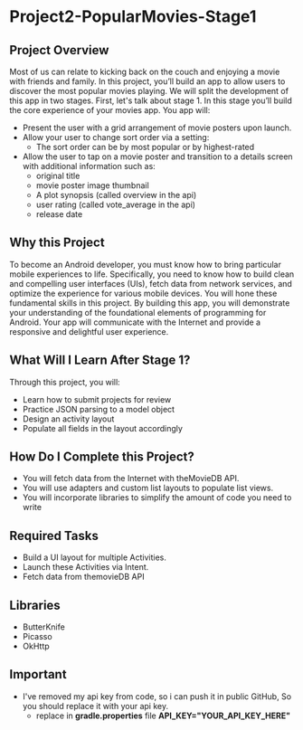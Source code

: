 # Project2-PopularMovies-Stage1

## Project Overview
Most of us can relate to kicking back on the couch and enjoying a movie with friends and family. In this project, you’ll build an app to allow users to discover the most popular movies playing. We will split the development of this app in two stages. First, let's talk about stage 1.
In this stage you’ll build the core experience of your movies app.
You app will:
* Present the user with a grid arrangement of movie posters upon launch.
* Allow your user to change sort order via a setting:
  * The sort order can be by most popular or by highest-rated
* Allow the user to tap on a movie poster and transition to a details screen with additional information such as:
  * original title
  * movie poster image thumbnail
  * A plot synopsis (called overview in the api)
  * user rating (called vote_average in the api)
  * release date

## Why this Project

To become an Android developer, you must know how to bring particular mobile experiences to life. Specifically, you need to know how to build clean and compelling user interfaces (UIs), fetch data from network services, and optimize the experience for various mobile devices. You will hone these fundamental skills in this project.
By building this app, you will demonstrate your understanding of the foundational elements of programming for Android. Your app will communicate with the Internet and provide a responsive and delightful user experience.

## What Will I Learn After Stage 1?
Through this project, you will:
- Learn how to submit projects for review
- Practice JSON parsing to a model object
- Design an activity layout
- Populate all fields in the layout accordingly

## How Do I Complete this Project?
- You will fetch data from the Internet with theMovieDB API.
- You will use adapters and custom list layouts to populate list views.
- You will incorporate libraries to simplify the amount of code you need to write

## Required Tasks
- Build a UI layout for multiple Activities.
- Launch these Activities via Intent.
- Fetch data from themovieDB API

## Libraries
- ButterKnife
- Picasso
- OkHttp

## Important 
* I've removed my api key from code, so i can push it in public GitHub, So you should replace it with your api key.
  * replace in **gradle.properties** file **API_KEY="YOUR_API_KEY_HERE"**
